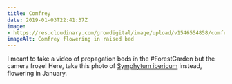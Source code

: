 ```yaml
---
title: Comfrey
date: 2019-01-03T22:41:37Z
image: 
- https://res.cloudinary.com/growdigital/image/upload/v1546554858/comfrey-479A2FE3.jpg
imageAlt: Comfrey flowering in raised bed
---
```


I meant to take a video of propagation beds in the #ForestGarden but the camera froze! Here, take this photo of [Symphytum ibericum](https://www.rhs.org.uk/Plants/75444/i-Symphytum-ibericum-i/Details) instead, flowering in January.

